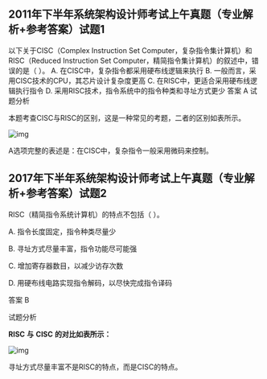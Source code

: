 ## 2011年下半年系统架构设计师考试上午真题（专业解析+参考答案）试题1
以下关于CISC（Complex Instruction Set Computer，复杂指令集计算机）和RISC（Reduced Instruction Set Computer，精简指令集计算机）的叙述中，错误的是（ ）。   A. 在CISC中，复杂指令都采用硬布线逻辑来执行 B. 一般而言，采用CISC技术的CPU，其芯片设计复杂度更高 C. 在RISC中，更适合采用硬布线逻辑执行指令 D. 采用RISC技术，指令系统中的指令种类和寻址方式更少  答案 A 试题分析

 
本题考查CISC与RISC的区别，这是一种常见的考题，二者的区别如表所示。

![img](https://cdn.jsdelivr.net/gh/e9ab98e991ab/architecture@assets/assets/1674096597200-4c895ebb-fc47-4e28-8e9d-e5b2a6fe5c7e-20230119上午105041163.png)


A选项完整的表述是：在CISC中，复杂指令一般采用微码来控制。 

## 2017年下半年系统架构设计师考试上午真题（专业解析+参考答案）试题2
RISC（精简指令系统计算机）的特点不包括（ ）。

A. 指令长度固定，指令种类尽量少

B. 寻址方式尽量丰富，指令功能尽可能强

C. 增加寄存器数目，以减少访存次数

D. 用硬布线电路实现指令解码，以尽快完成指令译码



答案 B

试题分析



**RISC** **与** **CISC** **的对比如表所示：**

![img](https://cdn.jsdelivr.net/gh/e9ab98e991ab/architecture@assets/assets/1674096808661-38a38875-bda6-40a7-a739-d298c8138754.png)

寻址方式尽量丰富不是RISC的特点，而是CISC的特点。